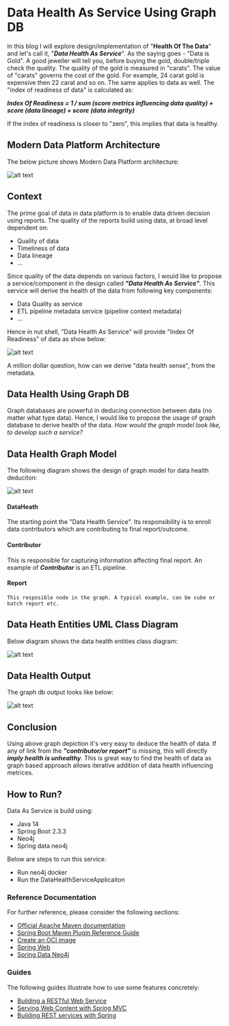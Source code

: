 # Data Health As Service Using Graph DB

In this blog I will explore design/implementation of "**Health Of The Data**" and let's call it, "**_Data Health As Service_**".
As the saying goes - "Data is Gold". A good jeweller will tell you, before buying the gold, double/triple check the quality. The quality of the gold is measured in "carats". The value of "carats" governs the cost of the gold. For example, 24 carat gold is expensive then 22 carat and so on.
The same applies to data as well.
The "index of readiness of data" is calculated as:

**_Index Of Readiness = 1 / sum (score  metrics influencing data quality) + score (data lineage) + score (data integrity)_**

If the index of readiness is closer to "zero", this implies that data is healthy.

## Modern Data Platform Architecture
The below picture shows Modern Data Platform architecture:

![alt text](DataArchitecture.png)

## Context
The prime goal of data in data platform is to enable data driven decision using reports. The quality of the reports build using data, at broad level dependent on:
- Quality of data
- Timeliness of data
- Data lineage
- ...

Since quality of the data depends on various factors, I would like to propose a service/component in the design called _**"Data Health As Service"**_. This service will derive the health of the data from following key components:
- Data Quality as service
- ETL pipeline metadata service (pipeline context metadata)
- ...

Hence in nut shell, "Data Health As Service" will provide "Index Of Readiness" of data as show below:

![alt text](data-health-indexofreadiness.png)

A million dollar question, how can we derive "data health sense", from the metadata.

## Data Health Using Graph DB

Graph databases are powerful in deducing connection between data (no matter what type data). Hence, I would like to propose the usage of graph database to derive health of the data. _How would the graph model look like, to develop such a service?_

## Data Health Graph Model

The following diagram shows the design of graph model for data health deduciton:

![alt text](datahealth-graphdb-model.png)

#### DataHeath
   The starting point the "Data Health Service". Its responsibility is to enroll data contributors which are contributing to final report/outcome.
#### Contributor
   This is responsible for capturing information affecting final report. An example of _**Contributor**_ is an ETL pipeline.
#### Report
    This resposible node in the graph. A typical example, can be cube or batch report etc.
   

## Data Heath Entities UML Class Diagram

Below diagram shows the data health entities class diagram:

![alt text](datahealth-entities-classmodel.png)

## Data Health Output
The graph db output looks like below:

![alt text](datahealth-graph-output.png)

## Conclusion

Using above graph depiction it's very easy to deduce the health of data. If any of link from the **_"contributor/or report"_**  is missing, this will directly **_imply health is unhealthy_**. This is great way to find the health of data as graph based approach allows iterative addition of data health influencing metrices.

## How to Run?
Data As Service is build using:
- Java 14
- Spring Boot 2.3.3
- Neo4j
- Spring data neo4j

Below are steps to run this service:
- Run neo4j docker
- Run the DataHealthServiceApplicaiton

### Reference Documentation
For further reference, please consider the following sections:

* [Official Apache Maven documentation](https://maven.apache.org/guides/index.html)
* [Spring Boot Maven Plugin Reference Guide](https://docs.spring.io/spring-boot/docs/2.3.3.RELEASE/maven-plugin/reference/html/)
* [Create an OCI image](https://docs.spring.io/spring-boot/docs/2.3.3.RELEASE/maven-plugin/reference/html/#build-image)
* [Spring Web](https://docs.spring.io/spring-boot/docs/2.3.3.RELEASE/reference/htmlsingle/#boot-features-developing-web-applications)
* [Spring Data Neo4j](https://spring.io/projects/spring-data-neo4j)


### Guides
The following guides illustrate how to use some features concretely:

* [Building a RESTful Web Service](https://spring.io/guides/gs/rest-service/)
* [Serving Web Content with Spring MVC](https://spring.io/guides/gs/serving-web-content/)
* [Building REST services with Spring](https://spring.io/guides/tutorials/bookmarks/)

